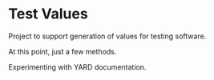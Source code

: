 # Test Values

Project to support generation of values for testing software.

At this point, just a few methods.

Experimenting with YARD documentation.
